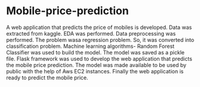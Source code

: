 # Mobile-price-prediction
A web application that predicts the price of mobiles is developed. 
Data  was extracted from kaggle. 
EDA was performed. Data preprocessing was performed. 
The problem wasa regression problem. So, it was converted into classification problem. 
Machine learning algorithms- Random Forest Classifier was used to build the model.
The model was saved as a pickle file. 
Flask framework was used to develop the web application that predicts the mobile price prediction.
The model was made available to be used by public with the help of Aws EC2 instances. 
Finally the web application is ready to predict the mobile price.
